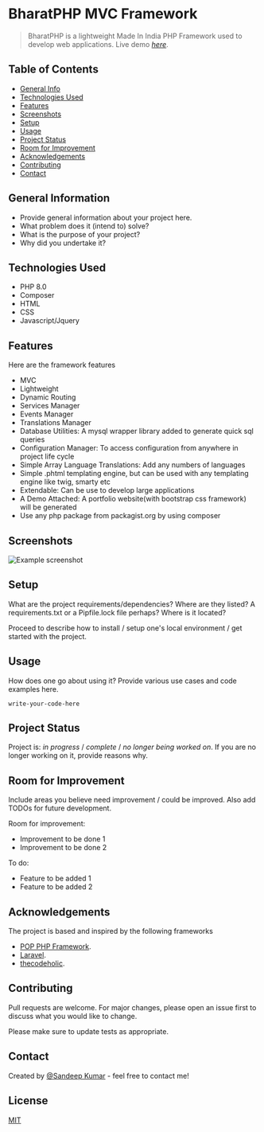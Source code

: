 
# BharatPHP MVC Framework
> BharatPHP is a lightweight Made In India PHP Framework used to develop web applications.
> Live demo [_here_](https://bharatphp.sandeepkumarpal.dev/). <!-- If you have the project hosted somewhere, include the link here. -->

## Table of Contents
* [General Info](#general-information)
* [Technologies Used](#technologies-used)
* [Features](#features)
* [Screenshots](#screenshots)
* [Setup](#setup)
* [Usage](#usage)
* [Project Status](#project-status)
* [Room for Improvement](#room-for-improvement)
* [Acknowledgements](#acknowledgements)
* [Contributing](#Contributing)
* [Contact](#contact)
<!-- * [License](#license) -->


## General Information
- Provide general information about your project here.
- What problem does it (intend to) solve?
- What is the purpose of your project?
- Why did you undertake it?
<!-- You don't have to answer all the questions - just the ones relevant to your project. -->


## Technologies Used
- PHP 8.0
- Composer
- HTML
- CSS
- Javascript/Jquery


## Features
Here are the framework features
- MVC
- Lightweight
- Dynamic Routing
- Services Manager
- Events Manager
- Translations Manager
- Database Utilities: A mysql wrapper library added to generate quick sql queries
- Configuration Manager: To access configuration from anywhere in project life cycle
- Simple Array Language Translations: Add any numbers of languages
- Simple .phtml templating engine, but can be used with any templating engine like twig, smarty etc
- Extendable: Can be use to develop large applications
- A Demo Attached: A portfolio website(with bootstrap css framework) will be generated
- Use any php package from packagist.org by using composer 


## Screenshots
![Example screenshot](./img/screenshot.png)
<!-- If you have screenshots you'd like to share, include them here. -->


## Setup
What are the project requirements/dependencies? Where are they listed? A requirements.txt or a Pipfile.lock file perhaps? Where is it located?

Proceed to describe how to install / setup one's local environment / get started with the project.


## Usage
How does one go about using it?
Provide various use cases and code examples here.

`write-your-code-here`


## Project Status
Project is: _in progress_ / _complete_ / _no longer being worked on_. If you are no longer working on it, provide reasons why.


## Room for Improvement
Include areas you believe need improvement / could be improved. Also add TODOs for future development.

Room for improvement:
- Improvement to be done 1
- Improvement to be done 2

To do:
- Feature to be added 1
- Feature to be added 2


## Acknowledgements
The project is based and inspired by the following frameworks 
- [POP PHP Framework](https://github.com/popphp/popphp).
- [Laravel](https://github.com/laravel/laravel/tree/3.0).
- [thecodeholic](https://github.com/thecodeholic/php-mvc-framework).



## Contributing
Pull requests are welcome. For major changes, please open an issue first to discuss what you would like to change.

Please make sure to update tests as appropriate.


## Contact
Created by [@Sandeep Kumar](http://sandeepkumarpal.dev/) - feel free to contact me!


## License
[MIT](https://choosealicense.com/licenses/mit/)

<!-- Optional -->
<!-- ## License -->
<!-- This project is open source and available under the [... License](). -->

<!-- You don't have to include all sections - just the one's relevant to your project -->
